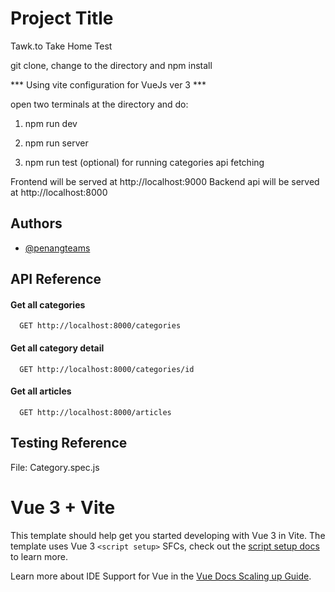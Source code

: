 # Project Title

Tawk.to Take Home Test

git clone, change to the directory and npm install

*** Using vite configuration for VueJs ver 3 ***

open two terminals at the directory and do:

1) npm run dev

2) npm run server

3) npm run test (optional) for running categories api fetching

Frontend will be served at http://localhost:9000
Backend api will be served at http://localhost:8000


## Authors

- [@penangteams](https://www.github.com/penangteams)


## API Reference

#### Get all categories

```http
  GET http://localhost:8000/categories
```

#### Get all category detail

```http
  GET http://localhost:8000/categories/id
```


#### Get all articles

```http
  GET http://localhost:8000/articles
```

## Testing Reference
File: Category.spec.js

# Vue 3 + Vite

This template should help get you started developing with Vue 3 in Vite. The template uses Vue 3 `<script setup>` SFCs, check out the [script setup docs](https://v3.vuejs.org/api/sfc-script-setup.html#sfc-script-setup) to learn more.

Learn more about IDE Support for Vue in the [Vue Docs Scaling up Guide](https://vuejs.org/guide/scaling-up/tooling.html#ide-support).


